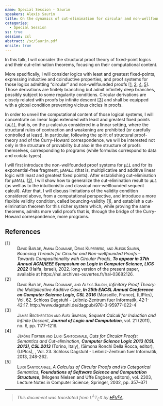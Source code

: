 ```yaml
---
name: Special Session - Saurin
speakers: Alexis Saurin
title: On the dynamics of cut-elimination for circular and non-wellfounded proofs
categories:
  - Special Session
ss: true
session: csl
abstract: /sc/Saurin.pdf
onsite: true
---
```

<p>In this talk, I will consider the structural proof theory of
fixed-point logics and their cut-elimination
theorems, focusing on their computational content. </p><p>More specifically, I will consider logics with least and
greatest fixed-points, expressing inductive and coinductive
properties, and proof systems for those logics 
admitting &#x201C;circular&#x201D; and non-wellfounded
proofs&#xA0;[<a href="#bouncing22">1</a>, <a href="#mumall16">2</a>, <a href="#fortier13">4</a>, <a href="#santo02">5</a>].
Those derivations are finitely branching but admit infinitely
deep branches, possibly subject to some regularity conditions.
Circular derivations are closely related with
proofs by infinite descent&#xA0;[<a href="#broth11">3</a>] and shall be equipped with a
global condition preventing vicious circles in proofs.</p><p>In order to unveil the computational content of those logical systems,
I will concentrate on linear logic
extended with least and greatest fixed points (&#xB5;<span style="font-family:sans-serif"><span style="font-style:italic">LL</span></span>),
that is, on the &#xB5;-calculus considered
in a linear setting, where the structural rules of contraction
and weakening are prohibited (or carefully controlled at least).
In particular, following the spirit of structural proof-theory
and of the Curry-Howard correspondence, we will be interested
not only in the structure of provability but also in the
structure of proofs themselves, corresponding to programs (while
formulas correspond to data and codata types).
</p><p>I will first introduce the non-wellfounded proof systems
for &#xB5;<span style="font-family:sans-serif"><span style="font-style:italic">LL</span></span> and for its exponential-free fragment,
&#xB5;<span style="font-family:sans-serif"><span style="font-style:italic">MALL</span></span> (that is, multiplicative and additive linear
logic with least and greatest fixed points).
After establishing cut-elimination for &#xB5;<span style="font-family:sans-serif"><span style="font-style:italic">MALL</span></span>&#xA0;[<a href="#mumall16">2</a>], I
will show how to generalize the cut-elimination result to 
&#xB5;<span style="font-family:sans-serif"><span style="font-style:italic">LL</span></span> (as well as to the intuitionistic and
classical non-wellfounded sequent calculi).
After that, I will discuss limitations of the validity condition
considered above, from a computational perspective, and introduce
a more flexible validity condition, called bouncing-validity&#xA0;[<a href="#bouncing22">1</a>],
and establish a cut-elimination theorem for this richer system which,
while proving the same theorems, admits more valid proofs that is,
through the bridge of the Curry-Howard correspondence, more programs.
</p><!--TOC section id="sec1" References-->
<h2 id="sec1" class="section">References</h2><!--SEC END --><dl class="thebibliography"><dt class="dt-thebibliography">
<a id="bouncing22">[1]</a></dt><dd class="dd-thebibliography">
<span style="font-variant:small-caps">David Baelde, </span><span style="font-variant:small-caps">Amina
Doumane</span><span style="font-variant:small-caps">, </span><span style="font-variant:small-caps">Denis Kuperberg</span><span style="font-variant:small-caps">, </span><span style="font-variant:small-caps">and</span><span style="font-variant:small-caps"> </span><span style="font-variant:small-caps">Alexis Saurin</span>,
<span style="font-style:italic">Bouncing Threads for Circular and Non-wellfounded
Proofs &#x2013; Towards Compositionality with Circular Proofs</span>,
<span style="font-weight:bold"><span style="font-style:italic">To appear in 37th Annual ACM/IEEE Symposium on Logic in Computer Science, LICS 2022</span></span>
(Haifa, Israel), 2022.
long version of the present paper,
available at https://hal.archives-ouvertes.fr/hal-03682126.</dd><dt class="dt-thebibliography"><a id="mumall16">[2]</a></dt><dd class="dd-thebibliography">
<span style="font-variant:small-caps">David Baelde, Amina Doumane, and Alexis Saurin</span>,
<span style="font-style:italic">Infinitary
Proof Theory: the Multiplicative Additive Case</span>,
<span style="font-weight:bold"><span style="font-style:italic">In 25th EACSL Annual Conference on Computer Science Logic, CSL 2016</span></span>
(Marseille, France),
(LIPIcs), Vol. 62. Schloss Dagstuhl -
Leibniz-Zentrum fuer Informatik, 42:1-42:17.
http://www.dagstuhl.de/dagpub/978-3-95977-022-4</dd><dt class="dt-thebibliography"><a id="broth11">[3]</a></dt><dd class="dd-thebibliography">
<span style="font-variant:small-caps">James Brotherston and Alex Simpson</span>,
<span style="font-style:italic">Sequent Calculi for Induction and Infinite Descent</span>,
<span style="font-weight:bold"><span style="font-style:italic">Journal of Logic and Computation</span></span>,
vol.&#xA0;21 (2011), no.&#xA0;6, pp.&#xA0;1177&#x2013;1216.</dd><dt class="dt-thebibliography"><a id="fortier13">[4]</a></dt><dd class="dd-thebibliography">
<span style="font-variant:small-caps">J&#xE9;r&#xF4;me Fortier and Luigi Santocanale</span>,
<span style="font-style:italic">Cuts for Circular Proofs: Semantics and Cut-elimination</span>,
<span style="font-weight:bold"><span style="font-style:italic">Computer Science Logic 2013 (CSL 2013), CSL 2013</span></span>
(Torino, Italy),
(Simona Ronchi Della Rocca, editor),
(LIPIcs), , Vol. 23. Schloss Dagstuhl - Leibniz-Zentrum
fuer Informatik, 2013, 248-262.</dd><dt class="dt-thebibliography"><a id="santo02">[5]</a></dt><dd class="dd-thebibliography">
<span style="font-variant:small-caps">Luigi Santocanale</span>,
<span style="font-style:italic">A Calculus of Circular Proofs and Its Categorical Semantics</span>,
<span style="font-weight:bold"><span style="font-style:italic">Foundations of Software Science and Computation
Structures</span></span>,
(Mogens Nielsen and Uffe Engberg, editors),
vol.&#xA0;2303,
Lecture Notes in Computer Science, Springer,
2002,
pp.&#xA0;357&#x2013;371</dd></dl><!--CUT END -->
<!--HTMLFOOT-->
<!--ENDHTML-->
<!--FOOTER-->
<hr style="height:2"><blockquote class="quote"><em>This document was translated from L<sup>A</sup>T<sub>E</sub>X by
</em><a href="http://hevea.inria.fr/index.html"><em>H</em><em><span style="font-size:small"><sup>E</sup></span></em><em>V</em><em><span style="font-size:small"><sup>E</sup></span></em><em>A</em></a><em>.</em></blockquote>
